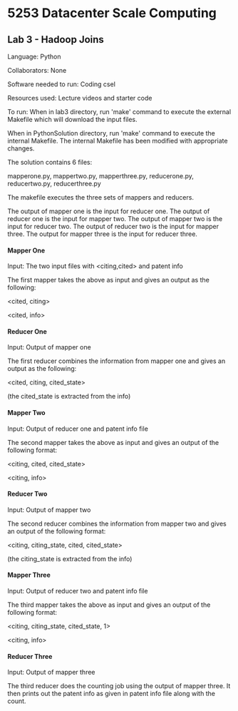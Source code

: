 # 5253 Datacenter Scale Computing
## Lab 3 - Hadoop Joins

Language: Python

Collaborators: None

Software needed to run: Coding csel

Resources used: Lecture videos and starter code

To run: When in lab3 directory, run 'make' command to execute the external Makefile which will download the input files.

When in PythonSolution directory, run 'make' command to execute the internal Makefile. The internal Makefile has been modified with appropriate changes.

The solution contains 6 files:

mapperone.py, mappertwo.py, mapperthree.py, reducerone.py, reducertwo.py, reducerthree.py

The makefile executes the three sets of mappers and reducers.

The output of mapper one is the input for reducer one. The output of reducer one is the input for mapper two. The output of mapper two is the input for reducer two. The output of reducer two is the input for mapper three. The output for mapper three is the input for reducer three.

#### Mapper One
Input: The two input files with <citing,cited> and patent info

The first mapper takes the above as input and gives an output as the following:

<cited, citing>

<cited, info>

#### Reducer One
Input: Output of mapper one

The first reducer combines the information from mapper one and gives an output as the following:

<cited, citing, cited_state>

(the cited_state is extracted from the info)

#### Mapper Two
Input: Output of reducer one and patent info file

The second mapper takes the above as input and gives an output of the following format:

<citing, cited, cited_state>

<citing, info>

#### Reducer Two
Input: Output of mapper two

The second reducer combines the information from mapper two and gives an output of the following format:

<citing, citing_state, cited, cited_state>

(the citing_state is extracted from the info)

#### Mapper Three
Input: Output of reducer two and patent info file

The third mapper takes the above as input and gives an output of the following format:

<citing, citing_state, cited_state, 1>

<citing, info>

#### Reducer Three
Input: Output of mapper three

The third reducer does the counting job using the output of mapper three. It then prints out the patent info as given in patent info file along with the count.
